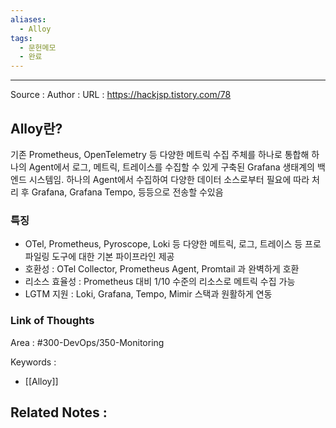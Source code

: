 ```yaml
---
aliases:
  - Alloy
tags:
  - 문헌메모
  - 완료
---
```



---


Source :
Author : 
URL : https://hackjsp.tistory.com/78

## Alloy란?
기존 Prometheus, OpenTelemetry 등 다양한 메트릭 수집 주체를 하나로 통합해 하나의 Agent에서 로그, 메트릭, 트레이스를 수집할 수 있게 구축된 Grafana 생태계의 백엔드 시스템임. 하나의 Agent에서 수집하여 다양한 데이터 소스로부터 필요에 따라 처리 후 Grafana, Grafana Tempo, 등등으로 전송할 수있음

### 특징
- OTel, Prometheus, Pyroscope, Loki 등 다양한 메트릭, 로그, 트레이스 등 프로파일링 도구에 대한 기본 파이프라인 제공
- 호환성 : OTel Collector, Prometheus Agent, Promtail 과 완벽하게 호환
- 리소스 효율성 : Prometheus 대비 1/10 수준의 리소스로 메트릭 수집 가능
- LGTM 지원 : Loki, Grafana, Tempo, Mimir 스택과 원활하게 연동

### Link of Thoughts
Area : #300-DevOps/350-Monitoring 

Keywords :
- [[Alloy]]

Related Notes : 
- 